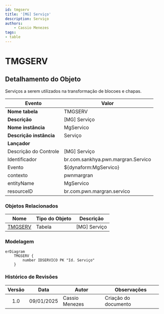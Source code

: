 ```yaml
---
id: tmgserv
title: '[MG] Serviço'
description: Serviço
authors:
	- Cassio Menezes
tags: 
- table
---
```

# TMGSERV

## Detalhamento do Objeto

Serviços a serem utilizados na transformação de blocoes e chapas.

| Evento | Valor |
|--|--|
| **Nome tabela** | TMGSERV |
| **Descrição** | [MG] Serviço |
| **Nome instância** | MgServico |
| **Descrição instância** | Serviço |
| **Lançador** |
| Descrição do Controle | [MG] Serviço |
| Identificador | br.com.sankhya.pwn.margran.Servico |
| Evento | ${dynaform:MgServico} |
| contexto | pwnmargran |
| entityName | MgServico |
| resourceID | br.com.pwn.margran.servico |

### Objetos Relacionados

| Nome | Tipo do Objeto | Descrição |
|--|--|--|
| [TMGSERV](TMGSERV.md) | Tabela | [MG] Serviço |

### Modelagem

```mermaid
erDiagram
	TMGSERV {
		number IDSERVICO PK "Id. Serviço"
	}
```

### Histórico de Revisões

| Versão | Data | Autor | Observações |
|:--:|:--:|--|--|
| 1.0 | 09/01/2025 | Cassio Menezes | Criação do documento |
